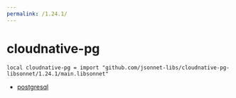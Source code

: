 ```yaml
---
permalink: /1.24.1/
---
```


# cloudnative-pg

```jsonnet
local cloudnative-pg = import "github.com/jsonnet-libs/cloudnative-pg-libsonnet/1.24.1/main.libsonnet"
```



* [postgresql](postgresql/index.md)